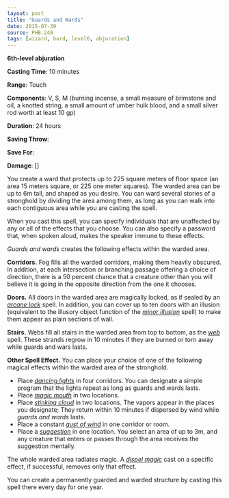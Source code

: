```yaml
---
layout: post
title: "Guards and Wards"
date: 2015-07-30
source: PHB.248
tags: [wizard, bard, level6, abjuration]
---
```


**6th-level abjuration**

**Casting Time**: 10 minutes

**Range**: Touch

**Components**: V, S, M (burning incense, a small measure of brimstone and oil, a knotted string, a small amount of umber hulk blood, and a small silver rod worth at least 10 gp)

**Duration**: 24 hours

**Saving Throw**:

**Save For**:

**Damage**: []

You create a ward that protects up to 225 square meters of floor space (an area 15 meters square, or 225 one meter squares). The warded area can be up to 6m tall, and shaped as you desire. You can ward several stories of a stronghold by dividing the area among them, as long as you can walk into each contiguous area while you are casting the spell.

When you cast this spell, you can specify individuals that are unaffected by any or all of the effects that you choose. You can also specify a password that, when spoken aloud, makes the speaker immune to these effects.

*Guards and wards* creates the following effects within the warded area.

**Corridors.** Fog fills all the warded corridors, making them heavily obscured. In addition, at each intersection or branching passage offering a choice of direction, there is a 50 percent chance that a creature other than you will believe it is going in the opposite direction from the one it chooses.

**Doors.** All doors in the warded area are magically locked, as if sealed by an *[arcane lock](../arcane-lock/ "arcane lock (lvl 2)")* spell. In addition, you can cover up to ten doors with an illusion (equivalent to the illusory object function of the *[minor illusion](../minor-illusion/ "minor illusion (cantrip)")* spell) to make them appear as plain sections of wall.

**Stairs.** Webs fill all stairs in the warded area from top to bottom, as the *[web](../web/ "web (lvl 2)")* spell. These strands regrow in 10 minutes if they are burned or torn away while guards and wars lasts.

**Other Spell Effect.** You can place your choice of one of the following magical effects within the warded area of the stronghold.

* Place *[dancing lights](../dancing-lights/ "dancing lights (cantrip)")* in four corridors. You can designate a simple program that the lights repeat as long as guards and wards lasts.
* Place *[magic mouth](../magic-mouth/ "magic mouth (lvl 2)")* in two locations.
* Place *[stinking cloud](../stinking-cloud/ "stinking cloud (lvl 3)")* in two locations. The vapors appear in the places you designate; They return within 10 minutes if dispersed by wind while *guards and wards* lasts.
* Place a constant *[gust of wind](../gust-of-wind/ "gust of wind (lvl 2)")* in one corridor or room.
* Place a *[suggestion](../suggestion/ "suggestion (lvl 2)")* in one location. You select an area of up to 3m, and any creature that enters or passes through the area receives the suggestion mentally.

The whole warded area radiates magic. A *[dispel magic](../dispel-magic/ "dispel magic (lvl 3)")* cast on a specific effect, if successful, removes only that effect.

You can create a permanently guarded and warded structure by casting this spell there every day for one year.
